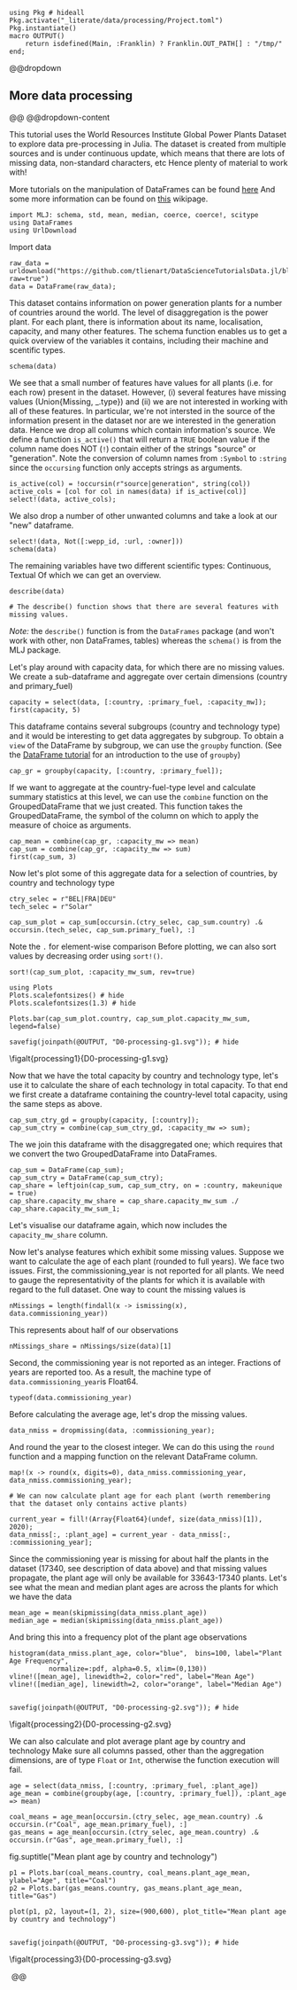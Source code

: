 <!--This file was generated, do not modify it.-->
````julia:ex1
using Pkg # hideall
Pkg.activate("_literate/data/processing/Project.toml")
Pkg.instantiate()
macro OUTPUT()
    return isdefined(Main, :Franklin) ? Franklin.OUT_PATH[] : "/tmp/"
end;
````

@@dropdown
## More data processing
@@
@@dropdown-content

This tutorial uses the World Resources Institute Global Power Plants Dataset to explore data pre-processing in Julia.
The dataset is created from multiple sources and is under continuous update, which means that there are lots of missing data, non-standard characters, etc
Hence plenty of material to work with!

More tutorials on the manipulation of DataFrames can be found [here](https://github.com/bkamins/Julia-DataFrames-Tutorial)
And some more information can be found on [this](https://en.wikibooks.org/wiki/Introducing_Julia/DataFrames) wikipage.

````julia:ex2
import MLJ: schema, std, mean, median, coerce, coerce!, scitype
using DataFrames
using UrlDownload
````

Import data

````julia:ex3
raw_data = urldownload("https://github.com/tlienart/DataScienceTutorialsData.jl/blob/master/data/wri_global_power_plant_db_be_022020.csv?raw=true")
data = DataFrame(raw_data);
````

This dataset contains information on power generation plants for a number of countries around the world.
The level of disaggregation is the power plant. For each plant, there is information about its name, localisation, capacity, and many other features.
The schema function enables us to get a quick overview of the variables it contains, including their machine and scentific types.

````julia:ex4
schema(data)
````

We see that a small number of features have values for all plants (i.e. for each row) present in the dataset.
However, (i) several features have missing values (Union{Missing, _.type}) and (ii) we are not interested in working with all of these features.
In particular, we're not intersted in the source of the information present in the dataset nor are we interested in the generation data.
Hence we drop all columns which contain information's source.
We define a function `is_active()` that will return a `TRUE` boolean value if the column name does NOT (`!`) contain either of the strings "source" or "generation".
Note the conversion of column names from `:Symbol` to `:string` since the `occursing` function only accepts strings as arguments.

````julia:ex5
is_active(col) = !occursin(r"source|generation", string(col))
active_cols = [col for col in names(data) if is_active(col)]
select!(data, active_cols);
````

We also drop a number of other unwanted columns and take a look at our "new" dataframe.

````julia:ex6
select!(data, Not([:wepp_id, :url, :owner]))
schema(data)
````

The remaining variables have two different scientific types: Continuous, Textual
Of which we can get an overview.

````julia:ex7
describe(data)

# The describe() function shows that there are several features with missing values.
````

*Note:* the `describe()` function is from the `DataFrames` package (and won't work with other, non DataFrames, tables) whereas the `schema()` is from the MLJ package.

Let's play around with capacity data, for which there are no missing values. We create a sub-dataframe and aggregate over certain dimensions (country and primary_fuel)

````julia:ex8
capacity = select(data, [:country, :primary_fuel, :capacity_mw]);
first(capacity, 5)
````

This dataframe contains several subgroups (country and technology type) and it would be interesting to get data aggregates by subgroup.
To obtain a `view` of the DataFrame by subgroup, we can use the `groupby` function.
(See the [DataFrame tutorial](https://JuliaAI.github.io/DataScienceTutorials.jl/data/dataframe/#groupby) for an introduction to the use of `groupby`)

````julia:ex9
cap_gr = groupby(capacity, [:country, :primary_fuel]);
````

If we want to aggregate at the country-fuel-type level and calculate summary statistics at this level, we can use the `combine` function on the GroupedDataFrame that we just created.
This function takes the GroupedDataFrame, the symbol of the column on which to apply the measure of choice as arguments.

````julia:ex10
cap_mean = combine(cap_gr, :capacity_mw => mean)
cap_sum = combine(cap_gr, :capacity_mw => sum)
first(cap_sum, 3)
````

Now let's plot some of this aggregate data for a selection of countries, by country and technology type

````julia:ex11
ctry_selec = r"BEL|FRA|DEU"
tech_selec = r"Solar"

cap_sum_plot = cap_sum[occursin.(ctry_selec, cap_sum.country) .& occursin.(tech_selec, cap_sum.primary_fuel), :]
````

Note the `.` for element-wise comparison
Before plotting, we can also sort values by decreasing order using `sort!()`.

````julia:ex12
sort!(cap_sum_plot, :capacity_mw_sum, rev=true)

using Plots
Plots.scalefontsizes() # hide
Plots.scalefontsizes(1.3) # hide

Plots.bar(cap_sum_plot.country, cap_sum_plot.capacity_mw_sum, legend=false)

savefig(joinpath(@OUTPUT, "D0-processing-g1.svg")); # hide
````

\figalt{processing1}{D0-processing-g1.svg}

Now that we have the total capacity by country and technology type, let's use it to calculate the share of each technology in total capacity.
To that end we first create a dataframe containing the country-level total capacity, using the same steps as above.

````julia:ex13
cap_sum_ctry_gd = groupby(capacity, [:country]);
cap_sum_ctry = combine(cap_sum_ctry_gd, :capacity_mw => sum);
````

The we join this dataframe with the disaggregated one; which requires that we convert the two GroupedDataFrame into DataFrames.

````julia:ex14
cap_sum = DataFrame(cap_sum);
cap_sum_ctry = DataFrame(cap_sum_ctry);
cap_share = leftjoin(cap_sum, cap_sum_ctry, on = :country, makeunique = true)
cap_share.capacity_mw_share = cap_share.capacity_mw_sum ./ cap_share.capacity_mw_sum_1;
````

Let's visualise our dataframe again, which now includes the `capacity_mw_share` column.

Now let's analyse features which exhibit some missing values.
Suppose we want to calculate the age of each plant (rounded to full years). We face two issues.
First, the commissioning_year is not reported for all plants.
We need to gauge the representativity of the plants for which it is available with regard to the full dataset.
One way to count the missing values is

````julia:ex15
nMissings = length(findall(x -> ismissing(x), data.commissioning_year))
````

This represents about half of our observations

````julia:ex16
nMissings_share = nMissings/size(data)[1]
````

Second, the commissioning year is not reported as an integer. Fractions of years are reported too.
As a result, the machine type of `data.commissioning_year`is Float64.

````julia:ex17
typeof(data.commissioning_year)
````

Before calculating the average age, let's drop the missing values.

````julia:ex18
data_nmiss = dropmissing(data, :commissioning_year);
````

And round the year to the closest integer. We can do this using the `round` function and a mapping function on the relevant DataFrame column.

````julia:ex19
map!(x -> round(x, digits=0), data_nmiss.commissioning_year, data_nmiss.commissioning_year);

# We can now calculate plant age for each plant (worth remembering that the dataset only contains active plants)

current_year = fill!(Array{Float64}(undef, size(data_nmiss)[1]), 2020);
data_nmiss[:, :plant_age] = current_year - data_nmiss[:, :commissioning_year];
````

Since the commissioning year is missing for about half the plants in the dataset (17340, see description of data above) and that missing values propagate,
the plant age will only be available for 33643-17340 plants.
Let's see what the mean and median plant ages are across the plants for which we have the data

````julia:ex20
mean_age = mean(skipmissing(data_nmiss.plant_age))
median_age = median(skipmissing(data_nmiss.plant_age))
````

And bring this into a frequency plot of the plant age observations

````julia:ex21
histogram(data_nmiss.plant_age, color="blue",  bins=100, label="Plant Age Frequency",
          normalize=:pdf, alpha=0.5, xlim=(0,130))
vline!([mean_age], linewidth=2, color="red", label="Mean Age")
vline!([median_age], linewidth=2, color="orange", label="Median Age")


savefig(joinpath(@OUTPUT, "D0-processing-g2.svg")); # hide
````

\figalt{processing2}{D0-processing-g2.svg}

We can also calculate and plot average plant age by country and technology
Make sure all columns passed, other than the aggregation dimensions, are of type `Float` or `Int`, otherwise the function execution will fail.

````julia:ex22
age = select(data_nmiss, [:country, :primary_fuel, :plant_age])
age_mean = combine(groupby(age, [:country, :primary_fuel]), :plant_age => mean)

coal_means = age_mean[occursin.(ctry_selec, age_mean.country) .& occursin.(r"Coal", age_mean.primary_fuel), :]
gas_means = age_mean[occursin.(ctry_selec, age_mean.country) .& occursin.(r"Gas", age_mean.primary_fuel), :]
````

fig.suptitle("Mean plant age by country and technology")

````julia:ex23
p1 = Plots.bar(coal_means.country, coal_means.plant_age_mean, ylabel="Age", title="Coal")
p2 = Plots.bar(gas_means.country, gas_means.plant_age_mean, title="Gas")

plot(p1, p2, layout=(1, 2), size=(900,600), plot_title="Mean plant age by country and technology")


savefig(joinpath(@OUTPUT, "D0-processing-g3.svg")); # hide
````

\figalt{processing3}{D0-processing-g3.svg}

‎
@@

